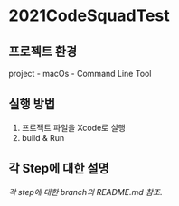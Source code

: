 # 2021CodeSquadTest

## 프로젝트 환경
project - macOs - Command Line Tool

## 실행 방법
1. 프로젝트 파일을 Xcode로 실행
2. build & Run

## 각 Step에 대한 설명
*각 step에 대한 branch의 README.md 참조.*
